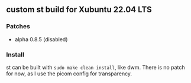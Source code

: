 ## custom st build for Xubuntu 22.04 LTS

### Patches
* alpha 0.8.5 (disabled)


### Install

st can be built with ```sudo make clean install```, like dwm.
There is no patch for now, as I use the picom config for transparency.
